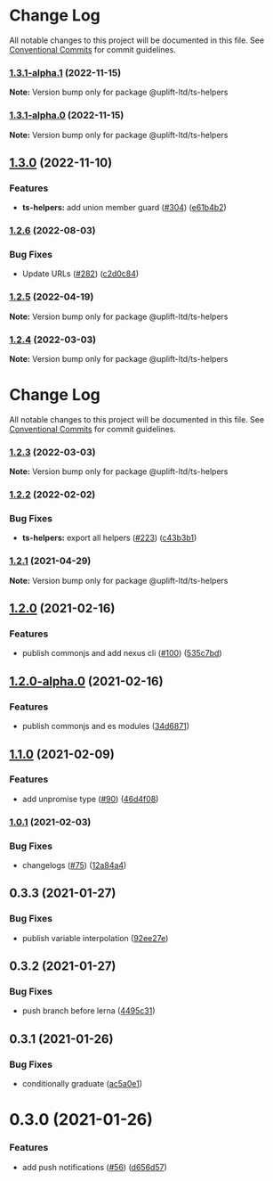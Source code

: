 # Change Log

All notable changes to this project will be documented in this file.
See [Conventional Commits](https://conventionalcommits.org) for commit guidelines.

### [1.3.1-alpha.1](https://github.com/uplift-ltd/nexus/compare/@uplift-ltd/ts-helpers@1.3.1-alpha.0...@uplift-ltd/ts-helpers@1.3.1-alpha.1) (2022-11-15)

**Note:** Version bump only for package @uplift-ltd/ts-helpers





### [1.3.1-alpha.0](https://github.com/uplift-ltd/nexus/compare/@uplift-ltd/ts-helpers@1.3.0...@uplift-ltd/ts-helpers@1.3.1-alpha.0) (2022-11-15)

**Note:** Version bump only for package @uplift-ltd/ts-helpers





## [1.3.0](https://github.com/uplift-ltd/nexus/compare/@uplift-ltd/ts-helpers@1.2.6...@uplift-ltd/ts-helpers@1.3.0) (2022-11-10)


### Features

* **ts-helpers:** add union member guard ([#304](https://github.com/uplift-ltd/nexus/issues/304)) ([e61b4b2](https://github.com/uplift-ltd/nexus/commit/e61b4b273ea01a28a51782bad6bea3095deab79c))



### [1.2.6](https://github.com/uplift-ltd/nexus/compare/@uplift-ltd/ts-helpers@1.2.5...@uplift-ltd/ts-helpers@1.2.6) (2022-08-03)


### Bug Fixes

* Update URLs ([#282](https://github.com/uplift-ltd/nexus/issues/282)) ([c2d0c84](https://github.com/uplift-ltd/nexus/commit/c2d0c843c8eb18c4a9ae360ee2d840f5be388fac))



### [1.2.5](https://github.com/uplift-ltd/nexus/compare/@uplift-ltd/ts-helpers@1.2.4...@uplift-ltd/ts-helpers@1.2.5) (2022-04-19)

**Note:** Version bump only for package @uplift-ltd/ts-helpers





### [1.2.4](https://github.com/uplift-ltd/nexus/compare/@uplift-ltd/ts-helpers@1.2.3...@uplift-ltd/ts-helpers@1.2.4) (2022-03-03)

**Note:** Version bump only for package @uplift-ltd/ts-helpers





# Change Log

All notable changes to this project will be documented in this file. See
[Conventional Commits](https://conventionalcommits.org) for commit guidelines.

### [1.2.3](https://github.com/uplift-ltd/nexus/compare/@uplift-ltd/ts-helpers@1.2.2...@uplift-ltd/ts-helpers@1.2.3) (2022-03-03)

**Note:** Version bump only for package @uplift-ltd/ts-helpers

### [1.2.2](https://github.com/uplift-ltd/nexus/compare/@uplift-ltd/ts-helpers@1.2.1...@uplift-ltd/ts-helpers@1.2.2) (2022-02-02)

### Bug Fixes

- **ts-helpers:** export all helpers ([#223](https://github.com/uplift-ltd/nexus/issues/223))
  ([c43b3b1](https://github.com/uplift-ltd/nexus/commit/c43b3b193d20b3913586294a7614e11112b2c320))

### [1.2.1](https://github.com/uplift-ltd/nexus/compare/@uplift-ltd/ts-helpers@1.2.0...@uplift-ltd/ts-helpers@1.2.1) (2021-04-29)

**Note:** Version bump only for package @uplift-ltd/ts-helpers

## [1.2.0](https://github.com/uplift-ltd/nexus/compare/@uplift-ltd/ts-helpers@1.1.0...@uplift-ltd/ts-helpers@1.2.0) (2021-02-16)

### Features

- publish commonjs and add nexus cli ([#100](https://github.com/uplift-ltd/nexus/issues/100))
  ([535c7bd](https://github.com/uplift-ltd/nexus/commit/535c7bd0ad8224b9dde814f18f9d5082366061e1))

## [1.2.0-alpha.0](https://github.com/uplift-ltd/nexus/compare/@uplift-ltd/ts-helpers@1.1.0...@uplift-ltd/ts-helpers@1.2.0-alpha.0) (2021-02-16)

### Features

- publish commonjs and es modules
  ([34d6871](https://github.com/uplift-ltd/nexus/commit/34d6871f720efebf2d48773ae1e17c8dc6fd652d))

## [1.1.0](https://github.com/uplift-ltd/nexus/compare/@uplift-ltd/ts-helpers@1.0.1...@uplift-ltd/ts-helpers@1.1.0) (2021-02-09)

### Features

- add unpromise type ([#90](https://github.com/uplift-ltd/nexus/issues/90))
  ([46d4f08](https://github.com/uplift-ltd/nexus/commit/46d4f08741436f2f9a2a378a1cdcf29795d7dca1))

### [1.0.1](https://github.com/uplift-ltd/nexus/compare/@uplift-ltd/ts-helpers@0.4.0...@uplift-ltd/ts-helpers@1.0.1) (2021-02-03)

### Bug Fixes

- changelogs ([#75](https://github.com/uplift-ltd/nexus/issues/75))
  ([12a84a4](https://github.com/uplift-ltd/nexus/commit/12a84a443f74257efe930d0dcf96b61635643dcd))

## 0.3.3 (2021-01-27)

### Bug Fixes

- publish variable interpolation
  ([92ee27e](https://github.com/uplift-ltd/nexus/commit/92ee27e2b1a473d14e95120fd9835f90e2b4b0d0))

## 0.3.2 (2021-01-27)

### Bug Fixes

- push branch before lerna
  ([4495c31](https://github.com/uplift-ltd/nexus/commit/4495c311019edad65242fddfcbec3763a86f528c))

## 0.3.1 (2021-01-26)

### Bug Fixes

- conditionally graduate
  ([ac5a0e1](https://github.com/uplift-ltd/nexus/commit/ac5a0e1fc880399a0b498e7eac042f1572fee991))

# 0.3.0 (2021-01-26)

### Features

- add push notifications ([#56](https://github.com/uplift-ltd/nexus/issues/56))
  ([d656d57](https://github.com/uplift-ltd/nexus/commit/d656d57fa545c77c9c28aab77e57ea43a2bacc60))
